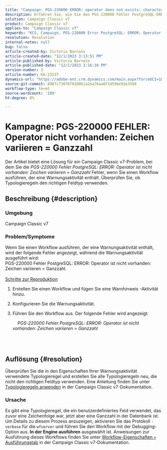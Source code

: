 ```yaml
---
title: "Campaign: PGS-220000 ERROR: operator does not exists: character variating = integer"
description: Erfahren Sie, wie Sie den PGS-220000 Fehler PostgreSQL-ERROR-Operator gibt es nicht Zeichen variieren = Ganzzahl
solution: Campaign Classic v7
product: Campaign Classic v7
applies-to: "Campaign Classic v7"
keywords: "KCS, Campaign, PGS-220000 Error PostgreSQL: ERROR: Operator ist nicht vorhanden: Zeichen variieren = Ganzzahl, Campaign v7, Datenbank, Fehlerbehebung"
resolution: Resolution
internal-notes: null
bug: false
article-created-by: Victoria Barnato
article-created-date: "12/1/2023 3:13:51 PM"
article-published-by: Victoria Barnato
article-published-date: "12/1/2023 3:16:18 PM"
version-number: 3
article-number: KA-23137
dynamics-url: "https://adobe-ent.crm.dynamics.com/main.aspx?forceUCI=1&pagetype=entityrecord&etn=knowledgearticle&id=7ed8293a-5c90-ee11-8179-6045bd0065b6"
source-git-commit: 8907c73076f0100b1a2ea76aa0f1d59be92e3598
workflow-type: tm+mt
source-wordcount: '289'
ht-degree: 8%

---
```


# Kampagne: PGS-220000 FEHLER: Operator nicht vorhanden: Zeichen variieren = Ganzzahl


Der Artikel bietet eine Lösung für ein Campaign Classic v7-Problem, bei dem Sie die *PGS-220000 Fehler PostgreSQL: ERROR: Operator ist nicht vorhanden: Zeichen variieren = Ganzzahl* Fehler, wenn Sie einen Workflow ausführen, der eine Warnungsaktivität enthält. Überprüfen Sie, ob Typologieregeln den richtigen Feldtyp verwenden.

## Beschreibung {#description}


### Umgebung

Campaign Classic v7

### Problem/Symptome

Wenn Sie einen Workflow ausführen, der eine Warnungsaktivität enthält, wird der folgende Fehler angezeigt, während die Warnungsaktivität ausgeführt wird:
<br>PGS-220000 Fehler PostgreSQL: ERROR: Operator ist nicht vorhanden: Zeichen variieren = Ganzzahl.<br><br>
<u>Schritte zur Reproduktion</u>

1. Erstellen Sie einen Workflow und fügen Sie eine Warnhinweis -Aktivität hinzu.
2. Konfigurieren Sie die Warnungsaktivität.
3. Führen Sie den Workflow aus. Der folgende Fehler wird angezeigt:



       *PGS-220000 Fehler PostgreSQL: ERROR: Operator ist nicht vorhanden: Zeichen variieren = Ganzzahl*




<br> <br>



## Auflösung {#resolution}


Überprüfen Sie die in den Eigenschaften Ihrer Warnungsaktivität verwendete Typologieregel und erstellen Sie alle Typologieregeln neu, die nicht den richtigen Feldtyp verwenden. Eine Anleitung finden Sie unter [Typologieregeln anwenden](https://experienceleague.adobe.com/docs/campaign-classic/using/orchestrating-campaigns/campaign-optimization/applying-rules.html) in der Campaign Classic v7-Dokumentation.

### Ursache

Es gibt eine Typologieregel, die ein benutzerdefiniertes Feld verwendet, das zuvor eine Zeichenfolge war, jetzt aber eine Ganzzahl in der Datenbank ist. Um Details zu diesem Prozess anzuzeigen, aktivieren Sie das Protokoll `-verbose` für die `wfserver` und führen Sie den Workflow mit der Debugging-Option aus. <b>In der Engine ausführen</b> ausgewählt ist. Anweisungen zur Ausführung dieses Workflows finden Sie unter [Workflow-Eigenschaften `>`  Ausführungstab](https://experienceleague.adobe.com/docs/campaign-classic/using/automating-with-workflows/advanced-management/workflow-properties.html?lang=de#execution) in der Campaign Classic v7-Dokumentation.
